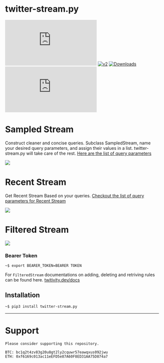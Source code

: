 # twitter-stream.py

![PyPI - Python Version](https://img.shields.io/pypi/pyversions/twitter-stream.py) [![v2](https://img.shields.io/endpoint?url=https%3A%2F%2Ftwbadges.glitch.me%2Fbadges%2Fv2)](https://developer.twitter.com/en/docs/twitter-api) 
[![Downloads](https://pepy.tech/badge/twitter-stream-py)](https://pepy.tech/project/twitter-stream-py) ![PyPI - License](https://img.shields.io/pypi/l/twitter-stream.py) 

# Sampled Stream

Construct cleaner and concise queries. Subclass SampledStream, name your desired query parameters, and assign their values in a list. twitter-stream.py will take care of the rest.
[Here are the list of query parameters](https://developer.twitter.com/en/docs/twitter-api/tweets/sampled-stream/api-reference/get-tweets-sample-stream)

![](assets/SampledStream.png)

# Recent Stream
Get Recent Stream Based on your queries. [Checkout the list of query parameters for Recent Stream](https://developer.twitter.com/en/docs/twitter-api/tweets/search/api-reference/get-tweets-search-recent)

![](assets/RecentStream.png)

# Filtered Stream

![](assets/quickstart.png)

### Bearer Token
```
~$ export BEARER_TOKEN=BEARER TOKEN
```
For `FilteredStream` documentations on adding, deleting and retriving rules can be found here.
[twitivity.dev/docs](https://twitivity.dev/docs/twitter-stream.py/)


## Installation
```bash
~$ pip3 install twitter-stream.py
```

<hr>

# Support
```shell
Please consider supporting this repository. 

BTC: bc1q2t4zv83g20u8gt2ly2cquwr57eawqxus092jwu
ETH: 0xf6169c013ac11eEFD5e87A60F8ED31AA75D874a7 
```
